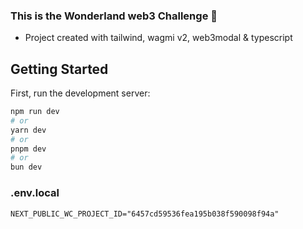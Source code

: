 ### This is the Wonderland web3 Challenge 🚀

- Project created with tailwind, wagmi v2, web3modal & typescript

## Getting Started

First, run the development server:

```bash
npm run dev
# or
yarn dev
# or
pnpm dev
# or
bun dev
```

### .env.local

```
NEXT_PUBLIC_WC_PROJECT_ID="6457cd59536fea195b038f590098f94a"
```
